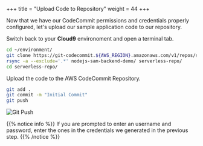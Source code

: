+++
title = "Upload Code to Repository"
weight = 44
+++

Now that we have our CodeCommit permissions and credentials properly configured, let's upload our sample application code to our repository.

Switch back to your **Cloud9** environoment and open a terminal tab.

```sh
cd ~/environment/
git clone https://git-codecommit.${AWS_REGION}.amazonaws.com/v1/repos/serverless-repo
rsync -a --exclude='.*' nodejs-sam-backend-demo/ serverless-repo/
cd serverless-repo/
```

Upload the code to the AWS CodeCommit Repository.

```sh
git add .
git commit -m "Initial Commit"
git push
```

![Git Push](/images/git-push.png?width=40pc&classes=shadow)

{{% notice info %}}
If you are prompted to enter an username and password, enter the ones in the credentials we generated in the previous step.
{{% /notice %}}
